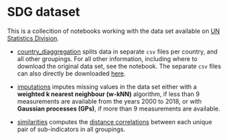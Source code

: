 # SDG dataset

This is a collecition of notebooks working with the data set available on [UN Statistics Division](https://unstats.un.org/sdgs/indicators/database/).

- [country_diaggregation](https://github.com/felix-laumann/SDG-dataset/blob/master/country_diaggregation.ipynb) splits data in separate `csv` files per country, and all other groupings. For all other information, including where to download the original data set, see the notebook. The separate `csv` files can also directly be downloaded [here](https://www.dropbox.com/sh/z54b8kgb7awpk56/AADGRnBd3ZH7unFwC9PnB8xaa?dl=0).

- [imputations](https://github.com/felix-laumann/SDG-dataset/blob/master/imputations.ipynb) imputes missing values in the data set either with a **weighted k nearest neighbour (w-kNN)** algorithm, if less than 9 measurements are available from the years 2000 to 2018, or with **Gaussian processes (GPs)**, if more than 9 measurements are available.

- [similarities](https://github.com/felix-laumann/SDG-dataset/blob/master/similarities.ipynb) computes the [distance correlations](https://projecteuclid.org/euclid.aos/1201012979) between each unique pair of sub-indicators in all groupings.
